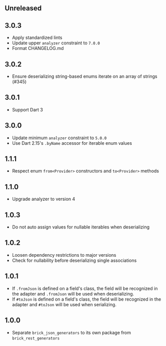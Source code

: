 ## Unreleased

## 3.0.3

- Apply standardized lints
- Update upper `analyzer` constraint to `7.0.0`
- Format CHANGELOG.md

## 3.0.2

- Ensure deserializing string-based enums iterate on an array of strings (#345)

## 3.0.1

- Support Dart 3

## 3.0.0

- Update minimum `analyzer` constraint to `5.0.0`
- Use Dart 2.15's `.byName` accessor for iterable enum values

## 1.1.1

- Respect enum `from<Provider>` constructors and `to<Provider>` methods

## 1.1.0

- Upgrade analyzer to version 4

## 1.0.3

- Do not auto assign values for nullable iterables when deserializing

## 1.0.2

- Loosen dependency restrictions to major versions
- Check for nullability before deserializing single associations

## 1.0.1

- If `.fromJson` is defined on a field's class, the field will be recognized in the adapter and `.fromJson` will be used when deserializing.
- If `#toJson` is defined on a field's class, the field will be recognized in the adapter and `#toJson` will be used when serializing.

## 1.0.0

- Separate `brick_json_generators` to its own package from `brick_rest_generators`
